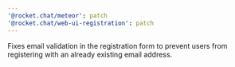 ```yaml
---
'@rocket.chat/meteor': patch
'@rocket.chat/web-ui-registration': patch
---
```


Fixes email validation in the registration form to prevent users from registering with an already existing email address.
